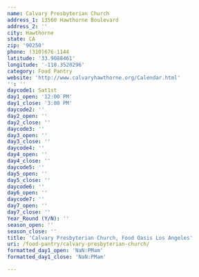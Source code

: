 ```yaml
---
name: Calvary Presbyterian Church
address_1: 13560 Hawthorne Boulevard
address_2: ''
city: Hawthorne
state: CA
zip: '90250'
phone: (310)676-1144
latitude: '33.9088461'
longitude: '-118.3520296'
category: Food Pantry
website: 'http://www.calvaryhawthorne.org/Calendar.html'
'': ''
daycode1: Sat1st
day1_open: '12:00 PM'
day1_close: '3:00 PM'
daycode2: ''
day2_open: ''
day2_close: ''
daycode3: ''
day3_open: ''
day3_close: ''
daycode4: ''
day4_open: ''
day4_close: ''
daycode5: ''
day5_open: ''
day5_close: ''
daycode6: ''
day6_open: ''
daycode7: ''
day7_open: ''
day7_close: ''
Year_Round (Y/N): ''
season_open: ''
season_close: ''
title: 'Calvary Presbyterian Church, Food Oasis Los Angeles'
uri: /food-pantry/calvary-presbyterian-church/
formatted_day1_open: 'NaN:PMam'
formatted_day1_close: 'NaN:PMam'

---
```

